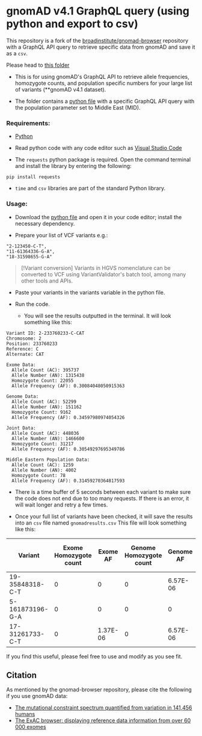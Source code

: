 # gnomAD v4.1 GraphQL query (using python and export to csv)

This repository is a fork of the [broadinstitute/gnomad-browser](https://github.com/broadinstitute/gnomad-browser) repository with a GraphQL API query to retrieve specific data from gnomAD and save it as a `csv`.

Please head to [this folder](https://github.com/sfbizzari/gnomad-af-hom-pop/tree/66d88911ce16259233d5b119ab15fe5e9afb5d8c/graphql-api/retrieve%20af-hom-pop)

- This is for using gnomAD's GraphQL API to retrieve allele frequencies, homozygote counts, and population specific numbers for your large list of variants (**gnomAD v4.1 dataset).

- The folder contains a [python file](https://github.com/sfbizzari/gnomad-af-hom-pop/blob/422216c6fa3acb053b7a40ac253a4d657fe2585f/graphql-api/retrieve%20af-hom-pop/retrieve-AF-Hom-Pop.py) with a specific GraphQL API query with the population parameter set to Middle East (MID).
### Requirements: 

- [Python](https://www.python.org/)
  
- Read python code with any code editor such as [Visual Studio Code](https://code.visualstudio.com/)

- The `requests` python package is required. Open the command terminal and install the library by entering the following:
```
pip install requests
```

- `time` and `csv` libraries are part of the standard Python library.

### Usage:

- Download the [python file](https://github.com/sfbizzari/gnomad-af-hom-pop/blob/422216c6fa3acb053b7a40ac253a4d657fe2585f/graphql-api/retrieve%20af-hom-pop/retrieve-AF-Hom-Pop.py) and open it in your code editor; install the necessary dependency.
  
- Prepare your list of VCF variants e.g.: 
```
"2-123450-C-T",
"11-61364336-G-A",
"18-31598655-G-A"
```

> [!Variant conversion]
> Variants in HGVS nomenclature can be converted to VCF using VariantValidator's batch tool, among many other tools and APIs.   

- Paste your variants in the variants variable in the python file.

- Run the code.
	- You will see the results outputted in the terminal. It will look something like this: 

```
Variant ID: 2-233760233-C-CAT
Chromosome: 2
Position: 233760233
Reference: C
Alternate: CAT

Exome Data:
  Allele Count (AC): 395737
  Allele Number (AN): 1315438
  Homozygote Count: 22055
  Allele Frequency (AF): 0.30084048050915363

Genome Data:
  Allele Count (AC): 52299
  Allele Number (AN): 151162
  Homozygote Count: 9162
  Allele Frequency (AF): 0.34597980974054326

Joint Data:
  Allele Count (AC): 448036
  Allele Number (AN): 1466600
  Homozygote Count: 31217
  Allele Frequency (AF): 0.30549297695349786

Middle Eastern Population Data:
  Allele Count (AC): 1259
  Allele Number (AN): 4002
  Homozygote Count: 78
  Allele Frequency (AF): 0.31459270364817593
```

- There is a time buffer of 5 seconds between each variant to make sure the code does not end due to too many requests. If there is an error, it will wait longer and retry a few times. 

- Once your full list of variants have been checked, it will save the results into an `csv` file named `gnomadresults.csv` This file will look something like this:
  
**Variant**     | **Exome Homozygote count** | **Exome AF** | **Genome Homozygote count** | **Genome AF** | **Joint Homozygote count** | **Joint AF** | **Middle Eastern Homozygote count** | **Middle Eastern AF** |
|-----------------|----------------------------|--------------|-----------------------------|---------------|----------------------------|--------------|-------------------------------------|-----------------------|
| 19-35848318-C-T | 0                          | 0            | 0                           | 6.57E-06      | 0                          | 6.20E-07     | 0                                   | 0                     |
| 5-161873196-G-A | 0                          | 0            | 0                           | 0             | 0                          | 0            | 0                                   | 0                     |
| 17-31261733-C-T | 0                          | 1.37E-06     | 0                           | 6.57E-06      | 0                          | 1.86E-06     | 0                                   | 0                     |

If you find this useful, please feel free to use and modify as you see fit. 

## Citation

As mentioned by the gnomad-browser repository, please cite the following if you use gnomAD data:

- [The mutational constraint spectrum quantified from variation in 141,456 humans](https://broad.io/gnomad_lof)
- [The ExAC browser: displaying reference data information from over 60 000 exomes](https://academic.oup.com/nar/article/45/D1/D840/2572071)


